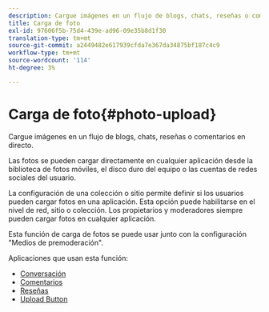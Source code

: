 ```yaml
---
description: Cargue imágenes en un flujo de blogs, chats, reseñas o comentarios en directo.
title: Carga de foto
exl-id: 97606f5b-75d4-439e-ad96-09e35b8d1f30
translation-type: tm+mt
source-git-commit: a2449482e617939cfda7e367da34875bf187c4c9
workflow-type: tm+mt
source-wordcount: '114'
ht-degree: 3%

---
```


# Carga de foto{#photo-upload}

Cargue imágenes en un flujo de blogs, chats, reseñas o comentarios en directo.

Las fotos se pueden cargar directamente en cualquier aplicación desde la biblioteca de fotos móviles, el disco duro del equipo o las cuentas de redes sociales del usuario.

La configuración de una colección o sitio permite definir si los usuarios pueden cargar fotos en una aplicación. Esta opción puede habilitarse en el nivel de red, sitio o colección. Los propietarios y moderadores siempre pueden cargar fotos en cualquier aplicación.

Esta función de carga de fotos se puede usar junto con la configuración &quot;Medios de premoderación&quot;.

Aplicaciones que usan esta función:

* [Conversación](/help/using/c-about-apps/c-chat-app/c-chat-app.md#c_chat_app)
* [Comentarios](/help/using/c-about-apps/c-comments/c-comments.md)
* [Reseñas](/help/using/c-about-apps/c-reviews-app/c-reviews-app.md#c_reviews_app)
* [Upload Button](/help/using/c-about-apps/c-upload-button-app/c-upload-button-app.md#c_upload_button_app)
